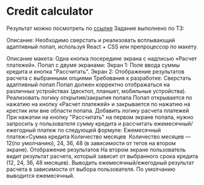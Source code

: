 # Credit calculator

Результат можно посмотреть по [ссылке](http://vidrochka.xyz:7207/)
Задание выполнено по ТЗ:

Описание:
Необходимо сверстать и реализовать всплывающий адаптивный попап, используя React + CSS или препроцессор по макету.

Описание макета:
    Одна кнопка посередине экрана с надписью «Расчет платежей».
    Попап с двумя экранами:
        Экран 1: Поле ввода суммы кредита и кнопка "Рассчитать".
        Экран 2: Отображение результатов расчета с выбранными опциями
Требования к разработке:
    Сверстать адаптивный попап
    Попап должен корректно отображаться на различных устройствах (десктоп, планшет, мобильные устройства).
    Реализовать логику открытия/закрытия попапа
    Попап открывается по нажатию на кнопку «Расчет платежей» и закрывается по нажатию на крестик или вне области попапа.
Добавить логику расчета платежей
    При нажатии на кнопку "Рассчитать" на первом экране попапа, нужно запросить у пользователя сумму кредита и рассчитать ежемесячный/ежегодный платеж по следующей формуле:
    Ежемесячный платеж=Сумма кредита Количество месяцев ​
    Количество месяцев — 12(по умолчанию), 24, 36, 48 (в зависимости от тегов на втором экране).
Отображение результатов
    На втором экране пользователь видит результат расчета, который зависит от выбранного срока кредита (12, 24, 36, 48 месяцев).
    Выводить ежемесячный/ежегодный результат расчета в зависимости от выбора пользователя. По умолчанию выводится ежемесячный.

